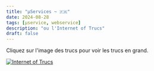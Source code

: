```yaml
---
title: "µServices ~ 🇫🇷"
date: 2024-08-28
tags: [µservice, webservice]
description: "ou l'Internet of Trucs"
draft: false
---
```


Cliquez sur l'image des trucs pour voir les trucs en grand.

[![Internet of Trucs](/img/internet-of-trucs.png)](/img/internet-of-trucs.png)
